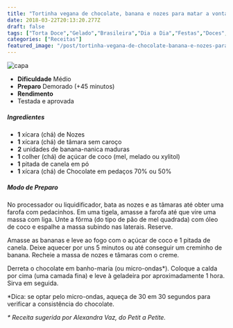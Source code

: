 ```yaml
---
title: "Tortinha vegana de chocolate, banana e nozes para matar a vontade de doce"
date: 2018-03-22T20:13:20.277Z
draft: false
tags: ["Torta Doce","Gelado","Brasileira","Dia a Dia","Festas","Doces","Sobremesa","Tortas doces e salgadas","Veganismo"]
categories: ["Receitas"]
featured_image: "/post/tortinha-vegana-de-chocolate-banana-e-nozes-para-matar-a-vontade-de-doce.2a087cd4.jpg"
---
```


![capa](/post/tortinha-vegana-de-chocolate-banana-e-nozes-para-matar-a-vontade-de-doce.2a087cd4.jpg)

*   **Dificuldade** Médio
*   **Preparo** Demorado (+45 minutos)
*   **Rendimento**
*   Testada e aprovada
    

##### Ingredientes

*   **1** xícara (chá) de Nozes
*   **1** xícara (chá) de tâmara sem caroço
*   **2** unidades de banana-nanica maduras
*   **1** colher (chá) de açúcar de coco (mel, melado ou xylitol)
*   **1** pitada de canela em pó
*   **1** xícara (chá) de Chocolate em pedaços 70% ou 50%

##### Modo de Preparo

No processador ou liquidificador, bata as nozes e as tâmaras até obter uma farofa com pedacinhos. Em uma tigela, amasse a farofa até que vire uma massa com liga. Unte a fôrma (do tipo de pão de mel quadrada) com óleo de coco e espalhe a massa subindo nas laterais. Reserve.

Amasse as bananas e leve ao fogo com o açúcar de coco e 1 pitada de canela. Deixe aquecer por uns 5 minutos ou até conseguir um creminho de banana. Recheie a massa de nozes e tâmaras com o creme.

Derreta o chocolate em banho-maria (ou micro-ondas*). Coloque a calda por cima (uma camada fina) e leve à geladeira por aproximadamente 1 hora. Sirva em seguida.

*Dica: se optar pelo micro-ondas, aqueça de 30 em 30 segundos para verificar a consistência do chocolate.

_\* Receita sugerida por Alexandra Vaz, do Petit a Petite._
